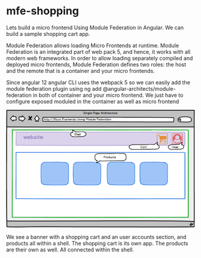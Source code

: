 # mfe-shopping


Lets build a micro frontend Using Module Federation in Angular. We can build a sample shopping cart app.

Module Federation allows loading Micro Frontends at runtime. Module Federation is an integrated part of web pack 5, and hence, it works with all modern web frameworks. In order to allow loading separately compiled and deployed micro frontends, Module Federation defines two roles: the host and the remote that is a container and your micro frontends.

Since angular 12 angular CLI uses the webpack 5 so we can easily add the module federation plugin using ng add @angular-architects/module-federation in both of container and your micro frontend. We just have to configure exposed moduled in the container as well as micro frontend


![A shopping cart example using Module Federation ](mfe-shopping.png "Module Federation shopping cart example")

We see a banner with a shopping cart and an user accounts section, and products all within a shell. The shopping cart is its own app. The products are their own as well. All connected within the shell. 